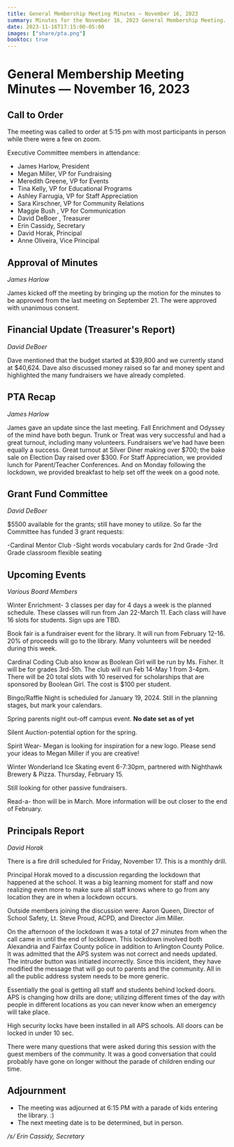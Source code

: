 ```yaml
---
title: General Membership Meeting Minutes — November 16, 2023
summary: Minutes for the November 16, 2023 General Membership Meeting.
date: 2023-11-16T17:15:00-05:00
images: ["share/pta.png"]
booktoc: true
---
```


# General Membership Meeting Minutes — November 16, 2023

## Call to Order

The meeting was called to order at 5:15 pm with most participants in person while there were a few on zoom.

Executive Committee members in attendance:

- James Harlow, President
- Megan Miller, VP for Fundraising
- Meredith Greene, VP for Events
- Tina Kelly, VP for Educational Programs
- Ashley Farrugia, VP for Staff Appreciation
- Sara Kirschner, VP for Community Relations
- Maggie Bush , VP for Communication 
- David DeBoer , Treasurer
- Erin Cassidy, Secretary
- David Horak, Principal
- Anne Oliveira, Vice Principal

## Approval of Minutes

*James Harlow* 

James kicked off the meeting by bringing up the motion for the minutes to be approved from the last meeting on September 21. The were approved with unanimous consent.

## Financial Update (Treasurer's Report)

*David DeBoer*

Dave mentioned that the budget started at $39,800 and we currently stand at $40,624. Dave also discussed money raised so far and money spent and highlighted the many fundraisers we have already completed. 

## PTA Recap

*James Harlow* 

James gave an update since the last meeting. Fall Enrichment and Odyssey of the mind have both begun. Trunk or Treat was very successful and had a great turnout, including many volunteers. Fundraisers we’ve had have been equally a success. Great turnout at Silver Diner making over $700; the bake sale on Election Day raised over $300. For Staff Appreciation, we provided lunch for Parent/Teacher Conferences. And on Monday following the lockdown, we provided breakfast to help set off the week on a good note. 

## Grant Fund Committee

*David DeBoer*

$5500 available for the grants; still have money to utilize. So far the Committee has funded 3 grant requests:

-Cardinal Mentor Club
-Sight words vocabulary cards for 2nd Grade
-3rd Grade classroom flexible seating

## Upcoming Events

*Various Board Members*

Winter Enrichment- 3 classes per day for 4 days a week is the planned schedule. These classes will run from Jan 22-March 11. Each class will have 16 slots for students. Sign ups are TBD. 

Book fair is a fundraiser event for the library. It will run from February 12-16. 20% of proceeds will go to the library. Many volunteers will be needed during this week. 

Cardinal Coding Club also know as Boolean Girl will be run by Ms. Fisher. It will be for grades 3rd-5th. The club will run Feb 14-May 1 from 3-4pm. There will be 20 total slots with 10 reserved for scholarships that are sponsored by Boolean Girl. The cost is $100 per student.

Bingo/Raffle Night is scheduled for January 19, 2024. Still in the planning stages, but mark your calendars.

Spring parents night out-off campus event. **No date set as of yet**

Silent Auction-potential option for the spring.

Spirit Wear- Megan is looking for inspiration for a new logo. Please send your ideas to Megan Miller if you are creative!

Winter Wonderland Ice Skating event 6-7:30pm, partnered with Nighthawk Brewery & Pizza. Thursday, February 15. 

Still looking for other passive fundraisers.

Read-a- thon will be in March. More information will be out closer to the end of February. 

## Principals Report

*David Horak*

There is a fire drill scheduled for Friday, November 17. This is a monthly drill.

Principal Horak moved to a discussion regarding the lockdown that happened at the school. It was a big learning moment for staff and now realizing even more to make sure all staff knows where to go from any location they are in when a lockdown occurs. 

Outside members joining the discussion were: Aaron Queen, Director of School Safety, Lt. Steve Proud, ACPD, and Director Jim Miller. 

On the afternoon of the lockdown it was a total of 27 minutes from when the call came in until the end of lockdown. This lockdown involved both Alexandria and Fairfax County police in addition to Arlington County Police. It was admitted that the APS system was not correct and needs updated. The intruder button was initiated incorrectly. Since this incident, they have modified the message that will go out to parents and the community. All in all the public address system needs to be more generic. 

Essentially the goal is getting all staff and students behind locked doors. APS is changing how drills are done; utilizing different times of the day with people in different locations as you can never know when an emergency will take place. 

High security locks have been installed in all APS schools. All doors can be locked in under 10 sec. 

There were many questions that were asked during this session with the guest members of the community. It was a good conversation that could probably have gone on longer without the parade of children ending our time. 

## Adjournment

- The meeting was adjourned at 6:15 PM with a parade of kids entering the library. :)
- The next meeting date is to be determined, but in person. 

*/s/ Erin Cassidy, Secretary*